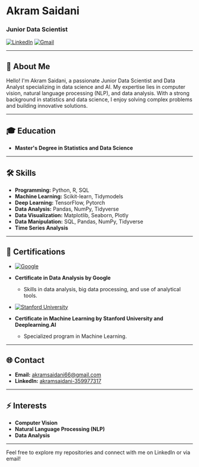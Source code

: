 # Akram Saidani

### Junior Data Scientist

[![LinkedIn](https://img.shields.io/badge/LinkedIn-blue?style=flat&logo=linkedin)](https://www.linkedin.com/in/akram-saidani-359977317/)
[![Gmail](https://img.shields.io/badge/Gmail-red?style=flat&logo=gmail)](mailto:akramsaidani66@gmail.com)

---

## 👋 About Me

Hello! I'm Akram Saidani, a passionate Junior Data Scientist and Data Analyst specializing in data science and AI. My expertise lies in computer vision, natural language processing (NLP), and data analysis. With a strong background in statistics and data science, I enjoy solving complex problems and building innovative solutions.

---

## 🎓 Education

- **Master's Degree in Statistics and Data Science**

---

## 🛠️ Skills

- **Programming:** Python, R, SQL
- **Machine Learning:** Scikit-learn, Tidymodels
- **Deep Learning:** TensorFlow, Pytorch
- **Data Analysis:** Pandas, NumPy, Tidyverse
- **Data Visualization:** Matplotlib, Seaborn, Plotly
- **Data Manipulation:** SQL, Pandas, NumPy, Tidyverse
- **Time Series Analysis**

---

## 🌟 Certifications

- [![Google](https://img.shields.io/badge/Google-blue?style=flat&logo=google)](https://coursera.org/share/9d347c821c83e43bcedaa0c9eb426c6e)
- **Certificate in Data Analysis by Google** 
  - Skills in data analysis, big data processing, and use of analytical tools.

- [![Stanford University](https://img.shields.io/badge/Stanford%20University-red?style=flat&logo=stanford-university)](https://coursera.org/share/04a420acd82215a354c801fbc54c3f2b)
- **Certificate in Machine Learning by Stanford University and Deeplearning.AI** 
  - Specialized program in Machine Learning.

---

## 🌐 Contact

- **Email:** [akramsaidani66@gmail.com](mailto:akramsaidani66@gmail.com)
- **LinkedIn:** [akramsaidani-359977317](https://www.linkedin.com/in/akram-saidani-359977317/)

---

## ⚡ Interests

- **Computer Vision**
- **Natural Language Processing (NLP)**
- **Data Analysis**

---

Feel free to explore my repositories and connect with me on LinkedIn or via email!
